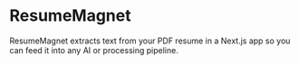# ResumeMagnet
ResumeMagnet extracts text from your PDF resume in a Next.js app so you can feed it into any AI or processing pipeline.
